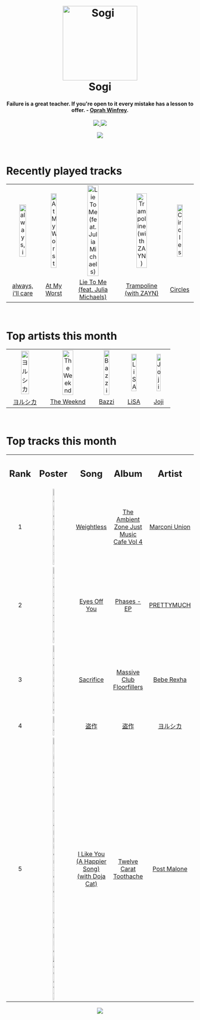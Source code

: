 <h1 align='center'>
  <br>
  <a href='https://www.youtube.com/watch?v=dQw4w9WgXcQ'><img src='https://i.ibb.co/XYSwTqV/kaguya-modified.png' alt='Sogi' width='200'></a>
  <br>
  Sogi
  <br>
</h1>

<h4 align='center'>Failure is a great teacher. If you're open to it every mistake has a lesson to offer. - <a href='https://duckduckgo.com/?q=Oprah+Winfrey' target='_blank'>Oprah Winfrey</a>.</h4>

<p align='center'>
  <a href='https://discord.gg/96EA7ENfV9'>
    <img src='https://img.shields.io/discord/775232281954353183?color=blue&label=Discord'>
  </a>
  <a href='https://sxoxgxi.pythonanywhere.com/'><img src='https://img.shields.io/website?down_color=red&down_message=offline&label=Blog&up_color=light%20green&up_message=online&url=https%3A%2F%2Fsxoxgxi.pythonanywhere.com'></a>
</p>
<p status, align='center'>
  <a href='https://open.spotify.com/user/317777c47jvjnq6zzzwbijw6gbmi'>
    <img src='https://img.shields.io/badge/Playing-Why-&?style=social&logo=spotify'>
  </a>
</p status>
<!------ RECENTLY PLAYED ------>

<p recentlyplayed, float='left'>
  <br>
  <h1>Recently played tracks</h1>
  <p></p>
  <table style='width:100%'>
    <tr align='center'>
      <td><img class='artists' src='https://i.scdn.co/image/ab67616d0000b27379607801145a93a55ae17e70' alt='always, i'll care' style='width:50%'>
      </td>
      <td><img class='artists' src='https://i.scdn.co/image/ab67616d0000b27375af9fb0fa8dc8f3adef6905' alt='At My Worst' style='width:50%'>
      </td>
      <td><img class='artists' src='https://i.scdn.co/image/ab67616d0000b2734be7119afe5f4282eb8d24c7' alt='Lie To Me (feat. Julia Michaels)' style='width:50%'>
      </td>
      <td><img class='artists' src='https://i.scdn.co/image/ab67616d0000b2732752c64f94f9b37ba08f0f22' alt='Trampoline (with ZAYN)' style='width:50%'>
      </td>
      <td><img class='artists' src='https://i.scdn.co/image/ab67616d0000b27344ff3b4fd8c8ceceb54a4929' alt='Circles' style='width:50%'>
      </td>
    </tr>
    <tr align='center'>
      <td>
      <a href='https://open.spotify.com/track/0rbKrBvZUYY9GN9l057BuY'>always, i'll care</a>
      </td>
      <td>
      <a href='https://open.spotify.com/track/2MJz8BxxMsERULatmBikDH'>At My Worst</a>
      </td>
      <td>
      <a href='https://open.spotify.com/track/6GzApXoBQiiAjak3tOQfV3'>Lie To Me (feat. Julia Michaels)</a>
      </td>
      <td>
      <a href='https://open.spotify.com/track/2ez6qvOTHKeI3ss80NGqnI'>Trampoline (with ZAYN)</a>
      </td>
      <td>
      <a href='https://open.spotify.com/track/6vLwsGft7DnZixQVgFlKgU'>Circles</a>
      </td>
    </tr>
  </table>
</p recentlyplayed>
<!------ .RECENTLY PLAYED ------>
<!------ TOP ARTISTS ------>

<p topartists, float='left'>
  <br>
  <h1>Top artists this month</h1>
  <p></p>
  <table style='width:100%'>
    <tr align='center'>
      <td><img class='artists' src='https://i.scdn.co/image/ab6761610000e5ebe62cff9c6018ae5616b01eab' alt='ヨルシカ' style='width:50%'>
      </td>
      <td><img class='artists' src='https://i.scdn.co/image/ab6761610000e5ebb5f9e28219c169fd4b9e8379' alt='The Weeknd' style='width:50%'>
      </td>
      <td><img class='artists' src='https://i.scdn.co/image/ab6761610000e5eb72a8e86c457085e7fdd3453f' alt='Bazzi' style='width:50%'>
      </td>
      <td><img class='artists' src='https://i.scdn.co/image/ab6761610000e5ebd30f119ef77a0252e17207cf' alt='LiSA' style='width:50%'>
      </td>
      <td><img class='artists' src='https://i.scdn.co/image/ab6761610000e5eb4111c95b5f430c3265c7304b' alt='Joji' style='width:50%'>
      </td>
    </tr>
    <tr align='center'>
      <td>
      <a href='https://open.spotify.com/artist/4UK2Lzi6fBfUi9rpDt6cik'>ヨルシカ</a>
      </td>
      <td>
      <a href='https://open.spotify.com/artist/1Xyo4u8uXC1ZmMpatF05PJ'>The Weeknd</a>
      </td>
      <td>
      <a href='https://open.spotify.com/artist/4GvEc3ANtPPjt1ZJllr5Zl'>Bazzi</a>
      </td>
      <td>
      <a href='https://open.spotify.com/artist/0blbVefuxOGltDBa00dspv'>LiSA</a>
      </td>
      <td>
      <a href='https://open.spotify.com/artist/3MZsBdqDrRTJihTHQrO6Dq'>Joji</a>
      </td>
    </tr>
  </table>
</p topartists>
<!------ .TOP ARTISTS ------>

<!------ TOP SONGS ------>

<p topsongs, float='left' >
  <br>
  <h1>Top tracks this month</h1>
  <p></p>
  <table style='width:100%'>
    <tr align='center'>
      <td>
      <h2>Rank</h2>
      </td>
      <td>
      <h2>Poster</h2>
      </td>
      <td>
      <h2>Song</h2>
      </td>
      <td>
      <h2>Album</h2>
      </td>
      <td>
      <h2>Artist</h2>
      </td>
    </tr>
    <tr align='center'>
      <td>
      1
      </td>
      <td><img class='artists' src='https://i.scdn.co/image/ab67616d0000b273f399efa20097105e9db88560' alt='Weightless' style='width:10%'>
      </td>
      <td>
      <a href='https://open.spotify.com/track/6kkwzB6hXLIONkEk9JciA6'>Weightless</a>
      </td>
      <td>
      <a href='https://open.spotify.com/album/0JsrUHqVkWkXt0vQeNiVkW'>The Ambient Zone Just Music Cafe Vol 4</a>
      </td>
      <td>
      <a href='https://open.spotify.com/artist/3nZ3ed6p4CKc1McTLypr6H'>Marconi Union</a>
      </td>
    </tr>
    <tr align='center'>
      <td>
      2
      </td>
      <td><img class='artists' src='https://i.scdn.co/image/ab67616d0000b273d46d93ee7fb0589ef6973c5d' alt='Eyes Off You' style='width:10%'>
      </td>
      <td>
      <a href='https://open.spotify.com/track/0VpEX8ib3wE7u8NOw4szU6'>Eyes Off You</a>
      </td>
      <td>
      <a href='https://open.spotify.com/album/2eiprRNqzj5s3IPLvKsF6z'>Phases - EP</a>
      </td>
      <td>
      <a href='https://open.spotify.com/artist/5Y8eJDj37KhaEeqbVO7Ag1'>PRETTYMUCH</a>
      </td>
    </tr>
    <tr align='center'>
      <td>
      3
      </td>
      <td><img class='artists' src='https://i.scdn.co/image/ab67616d0000b27318773c80dc501ca226f22a78' alt='Sacrifice' style='width:10%'>
      </td>
      <td>
      <a href='https://open.spotify.com/track/334P3X7h4tDWeVU4kQ6Sjy'>Sacrifice</a>
      </td>
      <td>
      <a href='https://open.spotify.com/album/5MO025I6cwvIvaG4EzOHPf'>Massive Club Floorfillers</a>
      </td>
      <td>
      <a href='https://open.spotify.com/artist/64M6ah0SkkRsnPGtGiRAbb'>Bebe Rexha</a>
      </td>
    </tr>
    <tr align='center'>
      <td>
      4
      </td>
      <td><img class='artists' src='https://i.scdn.co/image/ab67616d0000b2735e8e0f647681d382ff59598a' alt='盗作' style='width:10%'>
      </td>
      <td>
      <a href='https://open.spotify.com/track/4NUDg0G6FgcfkxNUbYuOsU'>盗作</a>
      </td>
      <td>
      <a href='https://open.spotify.com/album/0RSiEnEBEtIDRAXMRgh77A'>盗作</a>
      </td>
      <td>
      <a href='https://open.spotify.com/artist/4UK2Lzi6fBfUi9rpDt6cik'>ヨルシカ</a>
      </td>
    </tr>
    <tr align='center'>
      <td>
      5
      </td>
      <td><img class='artists' src='https://i.scdn.co/image/ab67616d0000b27334362676667a4322838ccc97' alt='I Like You (A Happier Song) (with Doja Cat)' style='width:10%'>
      </td>
      <td>
      <a href='https://open.spotify.com/track/0O6u0VJ46W86TxN9wgyqDj'>I Like You (A Happier Song) (with Doja Cat)</a>
      </td>
      <td>
      <a href='https://open.spotify.com/album/3HHNR44YbP7XogMVwzbodx'>Twelve Carat Toothache</a>
      </td>
      <td>
      <a href='https://open.spotify.com/artist/246dkjvS1zLTtiykXe5h60'>Post Malone</a>
      </td>
    </tr>
  </table>
</p topsongs>
<!------ .TOP SONGS ------>
<p align='center'>
  <img src='https://profile-counter.glitch.me/sxoxgxi/count.svg'>
</p>
